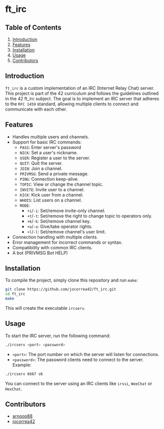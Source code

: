 # ft_irc

## Table of Contents
1. [Introduction](#introduction)
2. [Features](#features)
3. [Installation](#installation)
4. [Usage](#usage)
5. [Contributors](#contributors)

## Introduction
`ft_irc` is a custom implementation of an IRC (Internet Relay Chat) server. This project is part of the 42 curriculum and follows the guidelines outlined in the 42 ft_irc subject. The goal is to implement an IRC server that adheres to the `RFC 1459` standard, allowing multiple clients to connect and communicate with each other.

## Features
- Handles multiple users and channels.
- Support for basic IRC commands:
  - `PASS`: Enter server's password
  - `NICK`: Set a user's nickname.
  - `USER`: Register a user to the server.
  - `QUIT`: Quit the server.
  - `JOIN`: Join a channel.
  - `PRIVMSG`: Send a private message.
  - `PING`: Connection keep-alive.
  - `TOPIC`: View or change the channel topic.
  - `INVITE`: Invite user to a channel.
  - `KICK`: Kick user from a channel.
  - `WHOIS`: List users on a channel.
  - `MODE`:
    - `+i`/`-i`: Set/remove invite-only channel.
    - `+t`/`-t`: Set/remove the right to change topic to operators only.
    - `+k`/`-k`: Set/remove channel key.
    - `+o`/`-o`: Give/take operator rights.
    - `+l`/`-l`: Set/remove channel's user limit.
- Connection handling with multiple clients.
- Error management for incorrect commands or syntax.
- Compatibility with common IRC clients.
- A bot (PRIVMSG Bot HELP)

## Installation

To compile the project, simply clone this repository and run `make`:
```bash
git clone https://github.com/jocorrea42/ft_irc.git
cd ft_irc
make
```
This will create the executable `ircserv`.

## Usage

To start the IRC server, run the following command:
```bash
./ircserv <port> <password>
```
- `<port>`: The port number on which the server will listen for connections.
- `<password>`: The password clients need to connect to the server.
Example:
```bash
./ircserv 6667 ok
```
You can connect to the server using an IRC clients like `irssi`,  `WeeChat` or `HexChat`.

## Contributors

- [arnoop88](https://github.com/arnoop88)
- [jocorrea42](https://github.com/jocorrea42)
